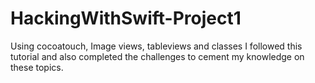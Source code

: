 # HackingWithSwift-Project1

Using cocoatouch, Image views, tableviews and classes I followed this tutorial and also completed the challenges to 
cement my knowledge on these topics. 
